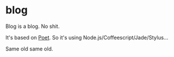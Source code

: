 # blog

Blog is a blog. No shit.

It's based on [Poet][poet]. So it's using Node.js/Coffeescript/Jade/Stylus...

Same old same old.

[poet]:http://jsantell.github.io/poet/
